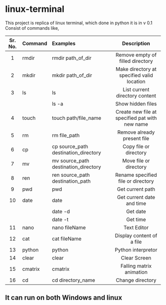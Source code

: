 # linux-terminal
This project is replica of linux terminal, which done in python
it is in v 0.1
Consist of commands like,
  
| Sr. No. | Command | Examples | Description |
|:--------:| :-------------| :------| :----:|
| 1 | rmdir | rmdir path_of_dir | Remove empty of filled directory|
| 2 | mkdir | mkdir path_of_dir | Make directory at specified valid location|
| 3 | ls | ls | List current directory content|
||| ls -a | Show hidden files
| 4 | touch | touch path/file_name | Create new file at specified pat with new name |
| 5 | rm | rm file_path | Remove already present file |
| 6 | cp | cp source_path destination_directory | Copy file or directory |
| 7 | mv | mv source_path destination_directory | Move file or directory |
| 8 | ren | ren source_path destination_path | Rename specified file or directory |
| 9 | pwd | pwd | Get current path |
| 10 | date | date | Get current date and time |
||| date -d | Get date |
||| date -t | Get time |
| 11 | nano | nano fileName | Text Editor |
| 12 | cat | cat fileName | Display content of a file |
| 13 | python | python | Python interpretor |
| 14 | clear | clear | Clear Screen |
| 15 | cmatrix | cmatrix | Falling matrix animation |
| 16 | cd | cd directory_name | Change directory |

## It can run on both Windows and linux ##

